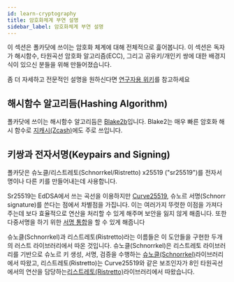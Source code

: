 ```yaml
---
id: learn-cryptography
title: 암호화체계 부연 설명
sidebar_label: 암호화체계 부연 설명
---
```


이 섹션은 폴카닷에 쓰이는 암호화 체계에 대해 전체적으로 흝어봅니다. 이 섹션은 독자가 해시함수, 타원곡선 암호화 알고리즘(ECC), 그리고 공유키/개인키 쌍에 대한 배경지식이 있으신 분들을 위해 만들어졌습니다.

좀 더 자세하고 전문적인 설명을 원하신다면 [연구자용 위키](https://research.web3.foundation)를 참고하세요

## 해시함수 알고리듬(Hashing Algorithm)

폴카닷에 쓰이는 해시함수 알고리듬은 [Blake2b](https://en.wikipedia.org/wiki/BLAKE_(hash_function)#BLAKE2)입니다. Blake2는 매우 빠른 암호화 해시 함수로 [지캐시(Zcash)](https://z.cash)에도 주로 쓰입니다.

## 키쌍과 전자서명(Keypairs and Signing)

폴카닷은 슈노클/리스트레토(Schnorrkel/Ristretto) x25519 ("sr25519")를 전자서명이나 다른 키를 만들어내는데 사용합니다.

Sr25519는 EdDSA에서 쓰는 곡선을 이용하지만 [Curve25519](https://en.wikipedia.org/wiki/Curve25519), 슈노르 서명(Schnorr signature)를 쓴다는 점에서 차별점을 가집니다. 이는 여러가지 뚜렷한 이점을 가져다주는데 보다 효율적으로 연산을 처리할 수 있게 해주며 보안을 잃지 않게 해줍니다. 또한 다중서명을 하기 위한 [서명 통합](https://bitcoincore.org/en/2017/03/23/schnorr-signature-aggregation/)을 할 수 있게 해줍니다

슈노클(Schnorrkel)과 리스트레토(Ristretto)라는 이름들은 이 도안들을 구현한 두개의 러스트 라이브러리에서 따온 것입니다. 슈노클(Schnorrkel)은 리스트레토 라이브러리를 기반으로 슈노르 키 생성, 서명, 검증을 수행하는 [슈노클(Schnorrkel)](https://github.com/w3f/schnorrkel)라이브러리에서 따왔고, 리스트레토(Ristretto)는 Curve25519와 같은 보조인자가 8인 타원곡선에서의 연산을 담당하는[리스트레토(Ristretto)](https://ristretto.group/ristretto.html)라이브러리에서 따왔습니다.

